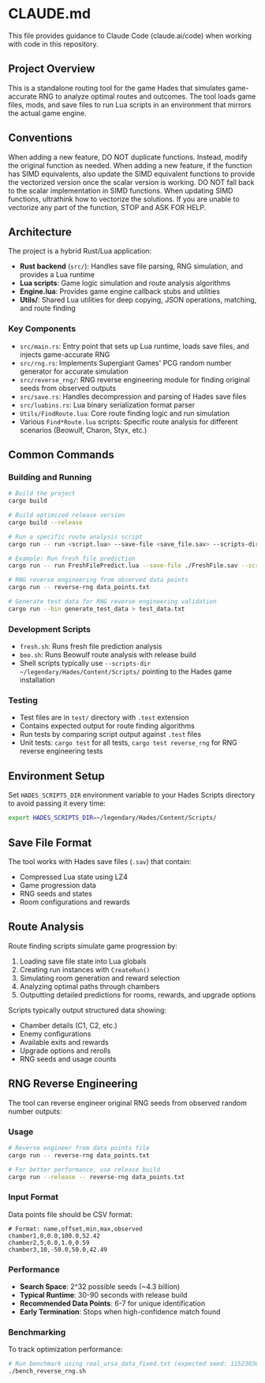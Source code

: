 # CLAUDE.md

This file provides guidance to Claude Code (claude.ai/code) when working with code in this repository.

## Project Overview

This is a standalone routing tool for the game Hades that simulates game-accurate RNG to analyze optimal routes and outcomes. The tool loads game files, mods, and save files to run Lua scripts in an environment that mirrors the actual game engine.

## Conventions

When adding a new feature, DO NOT duplicate functions. Instead, modify the original function as needed.
When adding a new feature, if the function has SIMD equivalents, also update the SIMD equivalent functions to provide the vectorized version once the scalar version is working.
DO NOT fall back to the scalar implementation in SIMD functions.
When updating SIMD functions, ultrathink how to vectorize the solutions. If you are unable to vectorize any part of the function, STOP and ASK FOR HELP.

## Architecture

The project is a hybrid Rust/Lua application:

- **Rust backend** (`src/`): Handles save file parsing, RNG simulation, and provides a Lua runtime
- **Lua scripts**: Game logic simulation and route analysis algorithms
- **Engine.lua**: Provides game engine callback stubs and utilities
- **Utils/**: Shared Lua utilities for deep copying, JSON operations, matching, and route finding

### Key Components

- `src/main.rs`: Entry point that sets up Lua runtime, loads save files, and injects game-accurate RNG
- `src/rng.rs`: Implements Supergiant Games' PCG random number generator for accurate simulation
- `src/reverse_rng/`: RNG reverse engineering module for finding original seeds from observed outputs
- `src/save.rs`: Handles decompression and parsing of Hades save files
- `src/luabins.rs`: Lua binary serialization format parser
- `Utils/FindRoute.lua`: Core route finding logic and run simulation
- Various `Find*Route.lua` scripts: Specific route analysis for different scenarios (Beowulf, Charon, Styx, etc.)

## Common Commands

### Building and Running
```bash
# Build the project
cargo build

# Build optimized release version
cargo build --release

# Run a specific route analysis script
cargo run -- run <script.lua> --save-file <save_file.sav> --scripts-dir <hades_scripts_dir>

# Example: Run fresh file prediction
cargo run -- run FreshFilePredict.lua --save-file ./FreshFile.sav --scripts-dir ~/legendary/Hades/Content/Scripts/

# RNG reverse engineering from observed data points
cargo run -- reverse-rng data_points.txt

# Generate test data for RNG reverse engineering validation
cargo run --bin generate_test_data > test_data.txt
```

### Development Scripts
- `fresh.sh`: Runs fresh file prediction analysis
- `beo.sh`: Runs Beowulf route analysis with release build
- Shell scripts typically use `--scripts-dir ~/legendary/Hades/Content/Scripts/` pointing to the Hades game installation

### Testing
- Test files are in `test/` directory with `.test` extension
- Contains expected output for route finding algorithms
- Run tests by comparing script output against `.test` files
- Unit tests: `cargo test` for all tests, `cargo test reverse_rng` for RNG reverse engineering tests

## Environment Setup

Set `HADES_SCRIPTS_DIR` environment variable to your Hades Scripts directory to avoid passing it every time:
```bash
export HADES_SCRIPTS_DIR=~/legendary/Hades/Content/Scripts/
```

## Save File Format

The tool works with Hades save files (`.sav`) that contain:
- Compressed Lua state using LZ4
- Game progression data
- RNG seeds and states
- Room configurations and rewards

## Route Analysis

Route finding scripts simulate game progression by:
1. Loading save file state into Lua globals
2. Creating run instances with `CreateRun()`
3. Simulating room generation and reward selection
4. Analyzing optimal paths through chambers
5. Outputting detailed predictions for rooms, rewards, and upgrade options

Scripts typically output structured data showing:
- Chamber details (C1, C2, etc.)
- Enemy configurations
- Available exits and rewards
- Upgrade options and rerolls
- RNG seeds and usage counts

## RNG Reverse Engineering

The tool can reverse engineer original RNG seeds from observed random number outputs:

### Usage
```bash
# Reverse engineer from data points file
cargo run -- reverse-rng data_points.txt

# For better performance, use release build
cargo run --release -- reverse-rng data_points.txt
```

### Input Format
Data points file should be CSV format:
```
# Format: name,offset,min,max,observed
chamber1,0,0.0,100.0,52.42
chamber2,5,0.0,1.0,0.59
chamber3,10,-50.0,50.0,42.49
```

### Performance
- **Search Space**: 2^32 possible seeds (~4.3 billion)
- **Typical Runtime**: 30-90 seconds with release build
- **Recommended Data Points**: 6-7 for unique identification
- **Early Termination**: Stops when high-confidence match found

### Benchmarking
To track optimization performance:
```bash
# Run benchmark using real_ursa_data_fixed.txt (expected seed: 1152303697)
./bench_reverse_rng.sh
```
